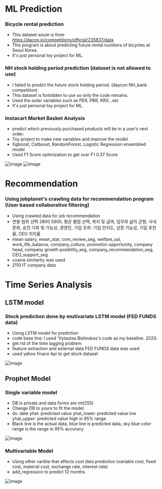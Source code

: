 # ML Prediction
### Bicycle rental prediction
* This dataset soure is from https://dacon.io/competitions/official/235837/data
* This program is about predicting future rental numbers of bicycles at Seoul Korea.
* It's just personal toy project for ML.

### NH stock holding period prediction (dataset is not allowed to use)
* I failed to predict the future stock holding period. (daycon NH_bank competition)
* This dataset is forbidden to use so only the code remains.
* Used the outer variables such as PER, PBR, KRX...etc
* It's just personal toy project for ML.
### Instacart Market Basket Analysis
* predict which previously purchased products will be in a user’s next order.
* Toy project to make new variables and improve the model
* Xgboost, Catboost, RandomForest, Logistic Regression ensembled model
* Used F1 Score optimization to get over F1 0.37 Score

![image](https://user-images.githubusercontent.com/50603209/160340045-9316b13a-8e61-4852-9e3a-96f6c0b0c398.png)
![image](https://user-images.githubusercontent.com/50603209/160340107-273300f4-f1eb-40b8-a173-66ec5ffc373c.png)


# Recommendation
### Using jobplanet's crawling data for recommendation program (User based collaborative filtering)
* Using crawled data for job recommendation
* 연봉 범위 선택 2800 5600, 평균 별점 선택, 복지 및 급여, 업무와 삶의 균형, 사내문화, 승진 기회 및 가능성, 경영진, 기업 조회: 기업 인지도, 성장 가능성, 기업 추천율, CEO 지지율
* mean salary, mean_star, com_review_seg, welfare_sal, work_life_balance, company_culture, promotion opportunity, company head, company growth posibility_seg, company_recommendation_seg, CEO_support_seg
* cosine similarity was used
* 2110 IT company data

# Time Series Analysis
## LSTM model
### Stock prediction done by mutivariate LSTM model (FED FUNDS data)
* Using LSTM model for prediction
* code base line: I used 'Vytautas Bielinskas's code as my baseline. 2020.
* get rid of the time lagging problem
* feature extraction and external data FED FUNDS data was used
* used yahoo finace Api to get stock dataset

![image](https://user-images.githubusercontent.com/50603209/141417239-2e16d0da-aadc-4c8b-bfa1-f989e870f365.png)

## Prophet Model
### Single variable model
- DB is private and data forms are int(255)
- Change DB to yours to fit the model
- ds: date  yhat: predicted value  yhat_lower: predicted value low  yhat_upper: predicted value high in 95% range
- Black line is the actual data, blue line is predicted data, sky blue color range is the range in 95% accuracy

![image](https://user-images.githubusercontent.com/50603209/131627632-e13152a9-1b76-4b3b-9e6e-08e6cea4804f.png)

### Multivariable Model
- Using other varible that affects cost data prediction (variable cost, fixed cost, material cost, exchange rate, interest rate)
- add_regression to predict 12 months

![image](https://user-images.githubusercontent.com/50603209/131627531-30e19baf-50e5-483c-9b38-bf52cb4a116c.png)

